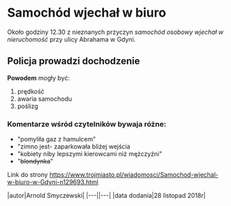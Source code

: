 # Samochód wjechał w biuro

Około godziny 12.30 z nieznanych przyczyn _samochód osobowy wjechał w nieruchomość_ przy ulicy Abrahama w Gdyni.

## Policja prowadzi dochodzenie

**Powodem** mogły być:
1. prędkość
2. awaria samochodu
3. poślizg

### Komentarze wśród czytelników bywaja różne:
- "pomyliła gaz z hamulcem"
- "zimno jest- zaparkowała bliżej wejścia
- "kobiety niby lepszymi kierowcami niż mężczyźni"
- "~~blondynka~~"

 Link do strony
 <https://www.trojmiasto.pl/wiadomosci/Samochod-wjechal-w-biuro-w-Gdyni-n129693.html>

|autor|Arnold Smyczewski|
|---||---|
|data dodania|28 listopad 2018r|

